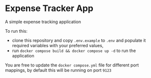 # Expense Tracker App

A simple expense tracking application

To run this:
- clone this repository and copy `.env.example` to `.env` and populate it required variables with your preferred values,
- run `docker compose build && docker compose up -d` to run the application

You are free to update the `docker compose.yml` file for different port mappings, by default this will be running on port `9123`
